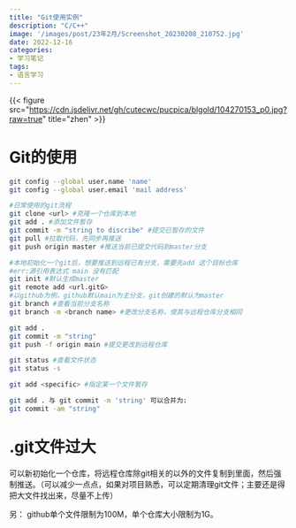 ```yaml
---
title: "Git使用实例"
description: "C/C++"
image: '/images/post/23年2月/Screenshot_20230208_210752.jpg'
date: 2022-12-16
categories:
- 学习笔记
tags:
- 语言学习
---
```




{{< figure src="https://cdn.jsdelivr.net/gh/cutecwc/pucpica/blgold/104270153_p0.jpg?raw=true" title="zhen" >}}

# Git的使用

```bash
git config --global user.name 'name'
git config --global user.email 'mail address'
```

```bash
#日常使用的git流程
git clone <url> #克隆一个仓库到本地
git add . #添加文件暂存
git commit -m "string to discribe" #提交已暂存的文件
git pull #拉取代码，先同步再推送
git push origin master #推送当前已提交代码到master分支
```

```bash
#本地初始化一个git后，想要推送到远程已有分支，需要先add 这个目标仓库
#err:源引用表达式 main 没有匹配
git init #默认生成master
git remote add <url.gitG>
#以github为例，github默认main为主分支，git创建的默认为master
git branch #查看当前分支名称
git branch -m <branch name> #更改分支名称，使其与远程仓库分支相同

git add .
git commit -m "string"
git push -f origin main #提交更改到远程仓库
```

```bash
git status #查看文件状态
git status -s
```

```bash
git add <specific> #指定某一个文件暂存
```

```bash
git add . 与 git commit -m 'string' 可以合并为:
git commit -am "string"
```

# .git文件过大

可以新初始化一个仓库，将远程仓库除git相关的以外的文件复制到里面，然后强制推送。（可以减少一点点，如果对项目熟悉，可以定期清理git文件；主要还是得把大文件找出来，尽量不上传）

另： github单个文件限制为100M，单个仓库大小限制为1G。


